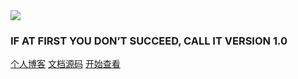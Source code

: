 <img src="https://image.lvzhenye.club/github/doc/linuxDoc.png">

### IF AT FIRST YOU DON’T SUCCEED, CALL IT VERSION 1.0

[个人博客](https://www.lvzhenye.club)
[文档源码](https://dev.tencent.com/u/lvzhy/p/Linux/git)
[开始查看](/README)
